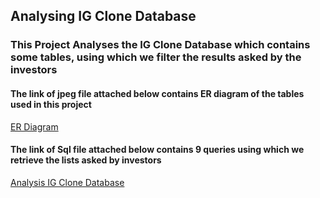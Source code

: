 ## Analysing IG Clone Database

### This Project Analyses the IG Clone Database which contains some tables, using which we filter the results asked by the investors

#### The link of jpeg file attached below contains ER diagram of the tables used in this project
[ER Diagram](https://github.com/ukishore33/Analysing-IG-Clone-Database/blob/main/ER%20Diagram%20of%20IG%20Clone%20Database.jpeg)

#### The link of Sql file attached below contains 9 queries using which we retrieve the lists asked by investors
[Analysis IG Clone Database](https://github.com/ukishore33/Analysing-IG-Clone-Database/blob/main/Analysing%20IG%20Clone%20Database%20.sql)
